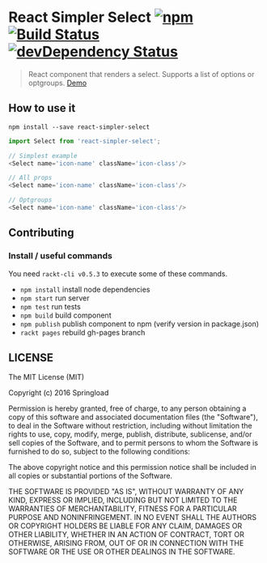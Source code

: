React Simpler Select [![npm](https://img.shields.io/npm/v/react-simpler-select.svg?style=flat-square)](https://www.npmjs.com/package/react-simpler-select) [![Build Status](https://travis-ci.org/springload/react-simpler-select.svg?branch=master)](https://travis-ci.org/springload/react-simpler-select) [![devDependency Status](https://david-dm.org/springload/react-simpler-select/dev-status.svg)](https://david-dm.org/springload/react-simpler-select#info=devDependencies)
===================

> React component that renders a select. Supports a list of options or optgroups. [Demo](https://springload.github.io/react-simpler-select/)

## How to use it

`npm install --save react-simpler-select`

```js
import Select from 'react-simpler-select';

// Simplest example
<Select name='icon-name' className='icon-class'/>

// All props
<Select name='icon-name' className='icon-class'/>

// Optgroups
<Select name='icon-name' className='icon-class'/>
```

## Contributing

### Install / useful commands

You need `rackt-cli v0.5.3` to execute some of these commands.

- `npm install` install node dependencies
- `npm start` run server
- `npm test` run tests
- `npm build` build component
- `npm publish` publish component to npm (verify version in package.json)
- `rackt pages` rebuild gh-pages branch

## LICENSE

The MIT License (MIT)

Copyright (c) 2016 Springload

Permission is hereby granted, free of charge, to any person obtaining a copy
of this software and associated documentation files (the "Software"), to deal
in the Software without restriction, including without limitation the rights
to use, copy, modify, merge, publish, distribute, sublicense, and/or sell
copies of the Software, and to permit persons to whom the Software is
furnished to do so, subject to the following conditions:

The above copyright notice and this permission notice shall be included in all
copies or substantial portions of the Software.

THE SOFTWARE IS PROVIDED "AS IS", WITHOUT WARRANTY OF ANY KIND, EXPRESS OR
IMPLIED, INCLUDING BUT NOT LIMITED TO THE WARRANTIES OF MERCHANTABILITY,
FITNESS FOR A PARTICULAR PURPOSE AND NONINFRINGEMENT. IN NO EVENT SHALL THE
AUTHORS OR COPYRIGHT HOLDERS BE LIABLE FOR ANY CLAIM, DAMAGES OR OTHER
LIABILITY, WHETHER IN AN ACTION OF CONTRACT, TORT OR OTHERWISE, ARISING FROM,
OUT OF OR IN CONNECTION WITH THE SOFTWARE OR THE USE OR OTHER DEALINGS IN THE
SOFTWARE.


